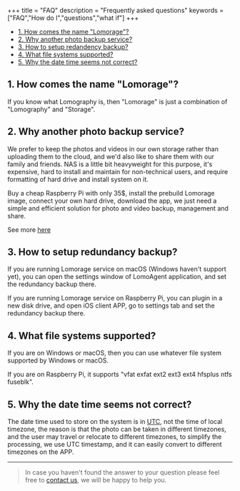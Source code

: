 +++
title = "FAQ"
description = "Frequently asked questions"
keywords = ["FAQ","How do I","questions","what if"]
+++

* [1. How comes the name "Lomorage"?](#1-how-comes-the-name-lomorage)
* [2. Why another photo backup service?](#2-why-another-photo-backup-service)
* [3. How to setup redandency backup?](#3-how-to-setup-redundency-backup)
* [4. What file systems supported?](#4-what-file-systems-supported)
* [5. Why the date time seems not correct?](#5-why-the-date-time-seems-not-correct)

## 1. How comes the name "Lomorage"?

If you know what Lomography is, then "Lomorage" is just a combination of "Lomography" and "Storage".

## 2. Why another photo backup service?

We prefer to keep the photos and videos in our own storage rather than uploading them to the cloud, and we'd also like to share them with our family and friends. NAS is a little bit heavyweight for this purpose, it's expensive, hard to install and maintain for non-technical users, and require formatting of hard drive and install system on it.

Buy a cheap Raspberry Pi with only 35$, install the prebuild Lomorage image, connect your own hard drive, download the app, we just need a simple and efficient solution for photo and video backup, management and share.

See more [here](/lomorage.pdf)

## 3. How to setup redundancy backup?

If you are running Lomorage service on macOS (Windows haven't support yet), you can open the settings window of LomoAgent application, and set the redundancy backup there.

If you are running Lomorage service on Raspberry Pi, you can plugin in a new disk drive, and open iOS client APP, go to settings tab and set the redundancy backup there.

## 4. What file systems supported?

If you are on Windows or macOS, then you can use whatever file system supported by Windows or macOS.

If you are on Raspberry Pi, it supports "vfat exfat ext2 ext3 ext4 hfsplus ntfs fuseblk".

## 5. Why the date time seems not correct?

The date time used to store on the system is in [UTC](https://en.wikipedia.org/wiki/Coordinated_Universal_Time), not the time of local timezone, the reason is that the photo can be taken in different timezones, and the user may travel or relocate to different timezones, to simplify the processing, we use UTC timestamp, and it can easily convert to different timezones on the APP.

---

> In case you haven't found the answer to your question please feel free to [contact us](/contact), we will be happy to help you.

